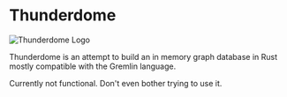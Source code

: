 # Thunderdome

<img align="center" src="https://s3.amazonaws.com/haddad.public/thunderdome.png" alt="Thunderdome Logo" />

Thunderdome is an attempt to build an in memory graph database in Rust mostly compatible with the Gremlin language.

Currently not functional.  Don't even bother trying to use it.
